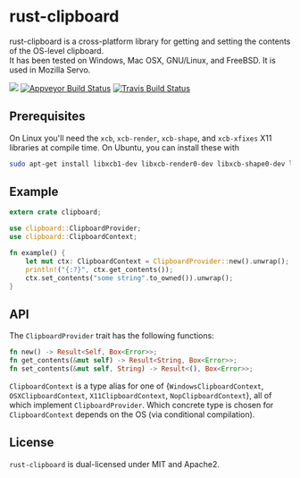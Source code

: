 # rust-clipboard

rust-clipboard is a cross-platform library for getting and setting the contents of the OS-level clipboard.  
It has been tested on Windows, Mac OSX, GNU/Linux, and FreeBSD.
It is used in Mozilla Servo.

[![](http://meritbadge.herokuapp.com/clipboard)](https://crates.io/crates/clipboard)
[![Appveyor Build Status](https://ci.appveyor.com/api/projects/status/github/aweinstock314/rust-clipboard)](https://ci.appveyor.com/project/aweinstock314/rust-clipboard)
[![Travis Build Status](https://travis-ci.org/aweinstock314/rust-clipboard.svg?branch=master)](https://travis-ci.org/aweinstock314/rust-clipboard)

## Prerequisites

On Linux you'll need the `xcb`, `xcb-render`, `xcb-shape`, and `xcb-xfixes` X11 libraries at compile time. On Ubuntu, you can install these with

```bash
sudo apt-get install libxcb1-dev libxcb-render0-dev libxcb-shape0-dev libxcb-xfixes0-dev
```

## Example

```rust
extern crate clipboard;

use clipboard::ClipboardProvider;
use clipboard::ClipboardContext;

fn example() {
    let mut ctx: ClipboardContext = ClipboardProvider::new().unwrap();
    println!("{:?}", ctx.get_contents());
    ctx.set_contents("some string".to_owned()).unwrap();
}
```

## API

The `ClipboardProvider` trait has the following functions:

```rust
fn new() -> Result<Self, Box<Error>>;
fn get_contents(&mut self) -> Result<String, Box<Error>>;
fn set_contents(&mut self, String) -> Result<(), Box<Error>>;
```

`ClipboardContext` is a type alias for one of {`WindowsClipboardContext`, `OSXClipboardContext`, `X11ClipboardContext`, `NopClipboardContext`}, all of which implement `ClipboardProvider`. Which concrete type is chosen for `ClipboardContext` depends on the OS (via conditional compilation).

## License

`rust-clipboard` is dual-licensed under MIT and Apache2.
